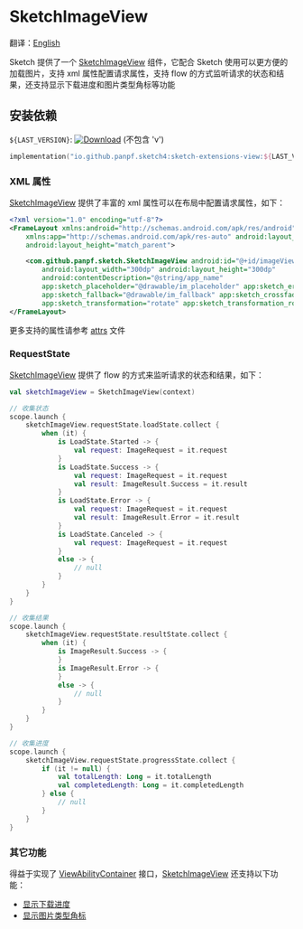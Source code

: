 # SketchImageView

翻译：[English](sketch_image_view.md)

Sketch 提供了一个 [SketchImageView] 组件，它配合 Sketch 使用可以更方便的加载图片，支持 xml 属性配置请求属性，支持
flow 的方式监听请求的状态和结果，还支持显示下载进度和图片类型角标等功能

## 安装依赖

`${LAST_VERSION}`: [![Download][version_icon]][version_link] (不包含 'v')

```kotlin
implementation("io.github.panpf.sketch4:sketch-extensions-view:${LAST_VERSION}")
```

### XML 属性

[SketchImageView] 提供了丰富的 xml 属性可以在布局中配置请求属性，如下：

```xml
<?xml version="1.0" encoding="utf-8"?>
<FrameLayout xmlns:android="http://schemas.android.com/apk/res/android"
    xmlns:app="http://schemas.android.com/apk/res-auto" android:layout_width="match_parent"
    android:layout_height="match_parent">

    <com.github.panpf.sketch.SketchImageView android:id="@+id/imageView"
        android:layout_width="300dp" android:layout_height="300dp"
        android:contentDescription="@string/app_name"
        app:sketch_placeholder="@drawable/im_placeholder" app:sketch_error="@drawable/im_error"
        app:sketch_fallback="@drawable/im_fallback" app:sketch_crossfade="true"
        app:sketch_transformation="rotate" app:sketch_transformation_rotate_degrees="55" />
</FrameLayout>
```

更多支持的属性请参考 [attrs][attrs] 文件

### RequestState

[SketchImageView] 提供了 flow 的方式来监听请求的状态和结果，如下：

```kotlin
val sketchImageView = SketchImageView(context)

// 收集状态
scope.launch {
    sketchImageView.requestState.loadState.collect {
        when (it) {
            is LoadState.Started -> {
                val request: ImageRequest = it.request
            }
            is LoadState.Success -> {
                val request: ImageRequest = it.request
                val result: ImageResult.Success = it.result
            }
            is LoadState.Error -> {
                val request: ImageRequest = it.request
                val result: ImageResult.Error = it.result
            }
            is LoadState.Canceled -> {
                val request: ImageRequest = it.request
            }
            else -> {
                // null
            }
        }
    }
}

// 收集结果
scope.launch {
    sketchImageView.requestState.resultState.collect {
        when (it) {
            is ImageResult.Success -> {
            }
            is ImageResult.Error -> {
            }
            else -> {
                // null
            }
        }
    }
}

// 收集进度
scope.launch {
    sketchImageView.requestState.progressState.collect {
        if (it != null) {
            val totalLength: Long = it.totalLength
            val completedLength: Long = it.completedLength
        } else {
            // null
        }
    }
}
```

### 其它功能

得益于实现了 [ViewAbilityContainer] 接口，[SketchImageView] 还支持以下功能：

* [显示下载进度][show_download_progress]
* [显示图片类型角标][show_image_type]

[version_icon]: https://img.shields.io/maven-central/v/io.github.panpf.sketch4/sketch-singleton

[version_link]: https://repo1.maven.org/maven2/io/github/panpf/sketch4/

[SketchImageView]: ../../sketch-extensions-view/src/main/kotlin/com/github/panpf/sketch/SketchImageView.kt

[ViewAbilityContainer]: ../../sketch-extensions-viewability/src/main/kotlin/com/github/panpf/sketch/ability/ViewAbilityContainer.kt

[attrs]: ../../sketch-extensions-view/src/main/res/values/attrs.xml

[show_download_progress]: progress_indicator

[show_image_type]: mime_type_logo.md